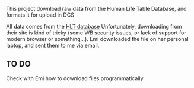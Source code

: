 This project download raw data from the Human Life Table Database, and formats
it for upload in DCS

All data comes from the [HLT database](https://www.mortality.org/)
Unfortunately, downloading from their site is kind of tricky (some WB security 
issues, or lack of support for modern browser or something...). 
Emi downloaded the file on her personal laptop, and sent them to me via email.

## TO DO
Check with Emi how to download files programmatically
